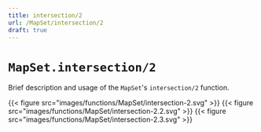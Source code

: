 ```yaml
---
title: intersection/2
url: /MapSet/intersection/2
draft: true
---
```


# `MapSet.intersection/2`
Brief description and usage of the `MapSet`'s `intersection/2` function.

{{< figure src="images/functions/MapSet/intersection-2.svg" >}}
{{< figure src="images/functions/MapSet/intersection-2.2.svg" >}}
{{< figure src="images/functions/MapSet/intersection-2.3.svg" >}}
